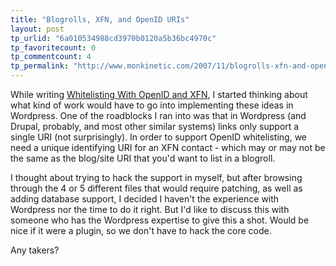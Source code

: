 ```yaml
---
title: "Blogrolls, XFN, and OpenID URIs"
layout: post
tp_urlid: "6a010534988cd3970b0120a5b36bc4970c"
tp_favoritecount: 0
tp_commentcount: 4
tp_permalink: "http://www.monkinetic.com/2007/11/blogrolls-xfn-and-openid-uris.html"
---
```

While writing [Whitelisting With OpenID and XFN](http://redmonk.net/archives/2007/11/25/making-a-list-whitelisting-with-openid-and-xfn/), I started thinking about what kind of work would have to go into implementing these ideas in Wordpress. One of the roadblocks I ran into was that in Wordpress (and Drupal, probably, and most other similar systems) links only support a single URI (not surprisingly). In order to support OpenID whitelisting, we need a unique identifying URI for an XFN contact - which may or may not be the same as the blog/site URI that you'd want to list in a blogroll.

I thought about trying to hack the support in myself, but after browsing through the 4 or 5 different files that would require patching, as well as adding database support, I decided I haven't the experience with Wordpress nor the time to do it right. But I'd like to discuss this with someone who has the Wordpress expertise to give this a shot. Would be nice if it were a plugin, so we don't have to hack the core code.

Any takers?
